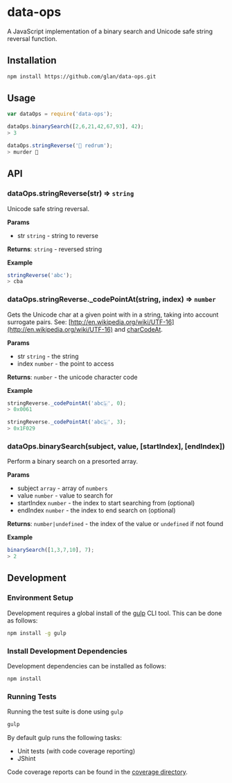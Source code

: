 # data-ops

A JavaScript implementation of a binary search and Unicode safe string reversal function.

## Installation

```bash
npm install https://github.com/glan/data-ops.git
```

## Usage

```js
var dataOps = require('data-ops');

dataOps.binarySearch([2,6,21,42,67,93], 42);
> 3

dataOps.stringReverse('🐎 redrum');
> murder 🐎
```

## API

### dataOps.stringReverse(str) => `string`
Unicode safe string reversal.

**Params**

- str `string` - string to reverse

**Returns**: `string` - reversed string

**Example**

```js
stringReverse('abc');
> cba
```

### dataOps.stringReverse._codePointAt(string, index) => `number`
Gets the Unicode char at a given point with in a string, taking into account surrogate pairs.
See: [http://en.wikipedia.org/wiki/UTF-16](http://en.wikipedia.org/wiki/UTF-16) and 
[charCodeAt](https://developer.mozilla.org/en-US/docs/Web/JavaScript/Reference/Global_Objects/String/charCodeAt).

**Params**

- str `string` - the string
- index `number` - the point to access

**Returns**: `number` - the unicode character code

**Example**

```js
stringReverse._codePointAt('abc🀩', 0);
> 0x0061
```
```js
stringReverse._codePointAt('abc🀩', 3);
> 0x1F029
```

### dataOps.binarySearch(subject, value, [startIndex], [endIndex])
Perform a binary search on a presorted array.

**Params**

- subject `array` - array of `numbers`
- value `number` - value to search for
- startIndex `number` - the index to start searching from (optional)
- endIndex `number` - the index to end search on (optional)

**Returns**: `number|undefined` - the index of the value or `undefined` if not found

**Example**

```js
binarySearch([1,3,7,10], 7);
> 2
```

## Development

### Environment Setup

Development requires a global install of the [gulp](http://gulpjs.com) CLI tool. This can be done as follows:

```bash
npm install -g gulp
```

### Install Development Dependencies

Development dependencies can be installed as follows:

```bash
npm install
```

### Running Tests

Running the test suite is done using `gulp`

```bash
gulp
```

By default gulp runs the following tasks:

- Unit tests (with code coverage reporting)
- JShint

Code coverage reports can be found in the [coverage directory](http://glan.github.io/data-ops/coverage/lcov-report/).
